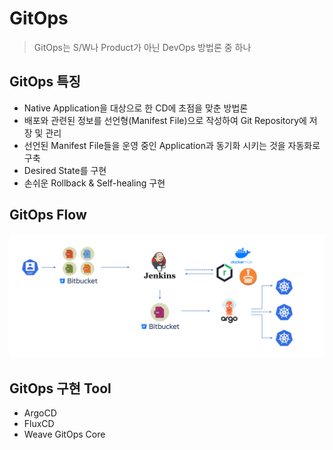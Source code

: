 # GitOps

> GitOps는 S/W나 Product가 아닌 DevOps 방법론 중 하나

## GitOps 특징
* Native Application을 대상으로 한 CD에 초점을 맞춘 방법론
* 배포와 관련된 정보를 선언형(Manifest File)으로 작성하여 Git Repository에 저장 및 관리
* 선언된 Manifest File들을 운영 중인 Application과 동기화 시키는 것을 자동화로 구축
* Desired State를 구현
* 손쉬운 Rollback & Self-healing 구현

## GitOps Flow

![1](./img/GitOps.png)

## GitOps 구현 Tool

- ArgoCD
- FluxCD
- Weave GitOps Core